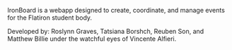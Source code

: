 IronBoard is a webapp designed to create, coordinate, and manage events for the Flatiron student body. 

Developed by: Roslynn Graves, Tatsiana Borshch, Reuben Son, and Matthew Billie under the watchful eyes of Vincente Alfieri.